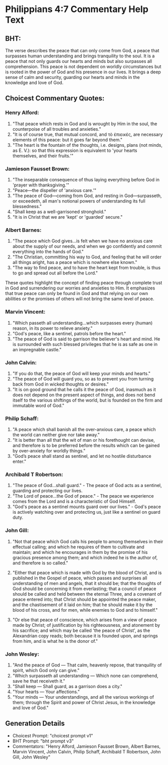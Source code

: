 # Philippians 4:7 Commentary Help Text

## BHT:
The verse describes the peace that can only come from God, a peace that surpasses human understanding and brings tranquility to the soul. It is a peace that not only guards our hearts and minds but also surpasses all comprehension. This peace is not dependent on worldly circumstances but is rooted in the power of God and his presence in our lives. It brings a deep sense of calm and security, guarding our hearts and minds in the knowledge and love of God.

## Choicest Commentary Quotes:
### Henry Alford:
1. "That peace which rests in God and is wrought by Him in the soul, the counterpoise of all troubles and anxieties." 
2. "It is of course true, that mutual concord, and τὸ ἐπιεικές, are necessary elements of this peace: but it goes far beyond them." 
3. "The heart is the fountain of the thoughts, i.e. designs, plans (not minds, as E. V.): so that this expression is equivalent to 'your hearts themselves, and their fruits.'"

### Jamieson Fausset Brown:
1. "The inseparable consequence of thus laying everything before God in 'prayer with thanksgiving.'"
2. "Peace—the dispeller of 'anxious care.'"
3. "The peace of God—coming from God, and resting in God—surpasseth, or exceedeth, all man's notional powers of understanding its full blessedness."
4. "Shall keep as a well-garrisoned stronghold."
5. "It is in Christ that we are 'kept' or 'guarded' secure."

### Albert Barnes:
1. "The peace which God gives...is felt when we have no anxious care about the supply of our needs, and when we go confidently and commit everything into the hands of God."
2. "The Christian, committing his way to God, and feeling that he will order all things aright, has a peace which is nowhere else known."
3. "The way to find peace, and to have the heart kept from trouble, is thus to go and spread out all before the Lord."

These quotes highlight the concept of finding peace through complete trust in God and surrendering our worries and anxieties to Him. It emphasizes that true peace can only be found in God and that relying on our own abilities or the promises of others will not bring the same level of peace.

### Marvin Vincent:
1. "Which passeth all understanding...which surpasses every (human) reason, in its power to relieve anxiety." 
2. "God's peace, like a sentinel, patrols before the heart."
3. "The peace of God is said to garrison the believer's heart and mind. He is surrounded with such blessed privileges that he is as safe as one in an impregnable castle."

### John Calvin:
1. "If you do that, the peace of God will keep your minds and hearts."
2. "The peace of God will guard you, so as to prevent you from turning back from God in wicked thoughts or desires."
3. "It is on good ground that he calls it the peace of God, inasmuch as it does not depend on the present aspect of things, and does not bend itself to the various shiftings of the world, but is founded on the firm and immutable word of God."

### Philip Schaff:
1. "A peace which shall banish all the over-anxious care, a peace which the world can neither give nor take away."
2. "It is better than all that the wit of man or his forethought can devise, and therefore is to be preferred before the results which can be gained by over-anxiety for worldly things."
3. "God’s peace shall stand as sentinel, and let no hostile disturbance enter."

### Archibald T Robertson:
1. "The peace of God...shall guard." - The peace of God acts as a sentinel, guarding and protecting our lives.
2. "The Lord of peace...the God of peace." - The peace we experience comes from the Lord and is a characteristic of God Himself.
3. "God's peace as a sentinel mounts guard over our lives." - God's peace is actively watching over and protecting us, just like a sentinel on guard duty.

### John Gill:
1. "Not that peace which God calls his people to among themselves in their effectual calling; and which he requires of them to cultivate and maintain; and which he encourages in them by the promise of his gracious presence among them; and which indeed he is the author of, and therefore is so called." 

2. "Either that peace which is made with God by the blood of Christ, and is published in the Gospel of peace, which passes and surprises all understanding of men and angels, that it should be; that the thoughts of God should be concerning it from everlasting; that a council of peace should be called and held between the eternal Three, and a covenant of peace entered into; that Christ should be appointed the peace maker, and the chastisement of it laid on him; that he should make it by the blood of his cross, and for men, while enemies to God and to himself."

3. "Or else that peace of conscience, which arises from a view of peace made by Christ; of justification by his righteousness, and atonement by his sacrifice; and which may be called 'the peace of Christ', as the Alexandrian copy reads; both because it is founded upon, and springs from him, and is what he is the donor of."

### John Wesley:
1. "And the peace of God — That calm, heavenly repose, that tranquility of spirit, which God only can give."
2. "Which surpasseth all understanding — Which none can comprehend, save he that receiveth it."
3. "Shall keep — Shall guard, as a garrison does a city."
4. "Your hearts — Your affections."
5. "Your minds — Your understandings, and all the various workings of them; through the Spirit and power of Christ Jesus, in the knowledge and love of God."


## Generation Details
- Choicest Prompt: "choicest prompt v1"
- BHT Prompt: "bht prompt v3"
- Commentators: "Henry Alford, Jamieson Fausset Brown, Albert Barnes, Marvin Vincent, John Calvin, Philip Schaff, Archibald T Robertson, John Gill, John Wesley"
